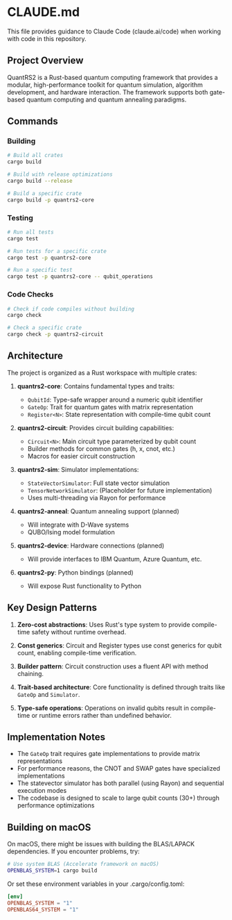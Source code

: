 # CLAUDE.md

This file provides guidance to Claude Code (claude.ai/code) when working with code in this repository.

## Project Overview

QuantRS2 is a Rust-based quantum computing framework that provides a modular, high-performance toolkit for quantum simulation, algorithm development, and hardware interaction. The framework supports both gate-based quantum computing and quantum annealing paradigms.

## Commands

### Building

```bash
# Build all crates
cargo build

# Build with release optimizations
cargo build --release

# Build a specific crate
cargo build -p quantrs2-core
```

### Testing

```bash
# Run all tests
cargo test

# Run tests for a specific crate
cargo test -p quantrs2-core

# Run a specific test
cargo test -p quantrs2-core -- qubit_operations
```

### Code Checks

```bash
# Check if code compiles without building
cargo check

# Check a specific crate
cargo check -p quantrs2-circuit
```

## Architecture

The project is organized as a Rust workspace with multiple crates:

1. **quantrs2-core**: Contains fundamental types and traits:
   - `QubitId`: Type-safe wrapper around a numeric qubit identifier
   - `GateOp`: Trait for quantum gates with matrix representation
   - `Register<N>`: State representation with compile-time qubit count

2. **quantrs2-circuit**: Provides circuit building capabilities:
   - `Circuit<N>`: Main circuit type parameterized by qubit count
   - Builder methods for common gates (h, x, cnot, etc.)
   - Macros for easier circuit construction

3. **quantrs2-sim**: Simulator implementations:
   - `StateVectorSimulator`: Full state vector simulation
   - `TensorNetworkSimulator`: (Placeholder for future implementation)
   - Uses multi-threading via Rayon for performance

4. **quantrs2-anneal**: Quantum annealing support (planned)
   - Will integrate with D-Wave systems
   - QUBO/Ising model formulation

5. **quantrs2-device**: Hardware connections (planned)
   - Will provide interfaces to IBM Quantum, Azure Quantum, etc.

6. **quantrs2-py**: Python bindings (planned)
   - Will expose Rust functionality to Python

## Key Design Patterns

1. **Zero-cost abstractions**: Uses Rust's type system to provide compile-time safety without runtime overhead.

2. **Const generics**: Circuit and Register types use const generics for qubit count, enabling compile-time verification.

3. **Builder pattern**: Circuit construction uses a fluent API with method chaining.

4. **Trait-based architecture**: Core functionality is defined through traits like `GateOp` and `Simulator`.

5. **Type-safe operations**: Operations on invalid qubits result in compile-time or runtime errors rather than undefined behavior.

## Implementation Notes

- The `GateOp` trait requires gate implementations to provide matrix representations
- For performance reasons, the CNOT and SWAP gates have specialized implementations
- The statevector simulator has both parallel (using Rayon) and sequential execution modes
- The codebase is designed to scale to large qubit counts (30+) through performance optimizations

## Building on macOS

On macOS, there might be issues with building the BLAS/LAPACK dependencies. If you encounter problems, try:

```bash
# Use system BLAS (Accelerate framework on macOS)
OPENBLAS_SYSTEM=1 cargo build
```

Or set these environment variables in your .cargo/config.toml:

```toml
[env]
OPENBLAS_SYSTEM = "1"
OPENBLAS64_SYSTEM = "1"
```